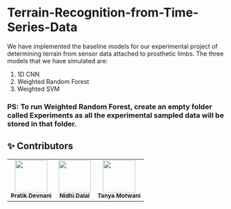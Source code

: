 # Terrain-Recognition-from-Time-Series-Data

We have implemented the baseline models for our experimental project of determining terrain from sensor data attached to  prosthetic limbs.
The three models that we have simulated are:
1. 1D CNN
2. Weighted Random Forest
3. Weighted SVM

### PS: To run Weighted Random Forest, create an empty folder called Experiments as all the experimental sampled data will be stored in that folder.

:sparkles: Contributors
---
<table>
  <tr>
    <td align="center"><a href="https://github.com/pratikdevnani"><img src="https://avatars.githubusercontent.com/u/43350493?v=4" width="75px;" alt=""/><br /><sub><b>Pratik Devnani</b></sub></a><br /></td>
    <td align="center"><a href="https://github.com/nidhidalal"><img src="https://avatars.githubusercontent.com/u/74490412?v=4" width="75px;" alt=""/><br /><sub><b>Nidhi Dalal</b></sub></a><br /></td>
    <td align="center"><a href="https://github.com/Tanya-Motwani"><img src="https://avatars.githubusercontent.com/u/25959928?v=4" width="75px;" alt=""/><br /><sub><b>Tanya Motwani</b></sub></a><br /></td>
  </tr>
</table>